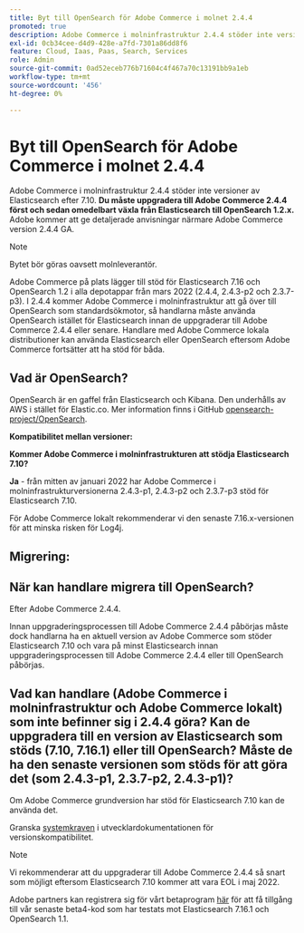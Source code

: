 ```yaml
---
title: Byt till OpenSearch för Adobe Commerce i molnet 2.4.4
promoted: true
description: Adobe Commerce i molninfrastruktur 2.4.4 stöder inte versioner av Elasticsearch efter 7.10. **Du måste uppgradera till Adobe Commerce 2.4.4 först och sedan omedelbart växla från Elasticsearch till OpenSearch 1.2.x.** Adobe ger detaljerade anvisningar närmare Adobe Commerce 2.4.4 GA-versionen.
exl-id: 0cb34cee-d4d9-428e-a7fd-7301a86dd8f6
feature: Cloud, Iaas, Paas, Search, Services
role: Admin
source-git-commit: 0ad52eceb776b71604c4f467a70c13191bb9a1eb
workflow-type: tm+mt
source-wordcount: '456'
ht-degree: 0%

---
```


# Byt till OpenSearch för Adobe Commerce i molnet 2.4.4

Adobe Commerce i molninfrastruktur 2.4.4 stöder inte versioner av Elasticsearch efter 7.10. **Du måste uppgradera till Adobe Commerce 2.4.4 först och sedan omedelbart växla från Elasticsearch till OpenSearch 1.2.x.** Adobe kommer att ge detaljerade anvisningar närmare Adobe Commerce version 2.4.4 GA.

>[!NOTE]
>
>Bytet bör göras oavsett molnleverantör.

Adobe Commerce på plats lägger till stöd för Elasticsearch 7.16 och OpenSearch 1.2 i alla depotappar från mars 2022 (2.4.4, 2.4.3-p2 och 2.3.7-p3). I 2.4.4 kommer Adobe Commerce i molninfrastruktur att gå över till OpenSearch som standardsökmotor, så handlarna måste använda OpenSearch istället för Elasticsearch innan de uppgraderar till Adobe Commerce 2.4.4 eller senare. Handlare med Adobe Commerce lokala distributioner kan använda Elasticsearch eller OpenSearch eftersom Adobe Commerce fortsätter att ha stöd för båda.


## Vad är OpenSearch?

OpenSearch är en gaffel från Elasticsearch och Kibana. Den underhålls av AWS i stället för Elastic.co. Mer information finns i GitHub [opensearch-project/OpenSearch](https://github.com/opensearch-project/OpenSearch).

**Kompatibilitet mellan versioner:**

**Kommer Adobe Commerce i molninfrastrukturen att stödja Elasticsearch 7.10?**

**Ja** - från mitten av januari 2022 har Adobe Commerce i molninfrastrukturversionerna 2.4.3-p1, 2.4.3-p2 och 2.3.7-p3 stöd för Elasticsearch 7.10.

För Adobe Commerce lokalt rekommenderar vi den senaste 7.16.x-versionen för att minska risken för Log4j.

## Migrering:

## När kan handlare migrera till OpenSearch?

Efter Adobe Commerce 2.4.4.

Innan uppgraderingsprocessen till Adobe Commerce 2.4.4 påbörjas måste dock handlarna ha en aktuell version av Adobe Commerce som stöder Elasticsearch 7.10 och vara på minst Elasticsearch innan uppgraderingsprocessen till Adobe Commerce 2.4.4 eller till OpenSearch påbörjas.

## Vad kan handlare (Adobe Commerce i molninfrastruktur och Adobe Commerce lokalt) som inte befinner sig i 2.4.4 göra? Kan de uppgradera till en version av Elasticsearch som stöds (7.10, 7.16.1) eller till OpenSearch? Måste de ha den senaste versionen som stöds för att göra det (som 2.4.3-p1, 2.3.7-p2, 2.4.3-p1)?

Om Adobe Commerce grundversion har stöd för Elasticsearch 7.10 kan de använda det.

Granska [systemkraven](https://experienceleague.adobe.com/docs/commerce-operations/installation-guide/system-requirements.html) i utvecklardokumentationen för versionskompatibilitet.

>[!NOTE]
>
>Vi rekommenderar att du uppgraderar till Adobe Commerce 2.4.4 så snart som möjligt eftersom Elasticsearch 7.10 kommer att vara EOL i maj 2022.

Adobe partners kan registrera sig för vårt betaprogram [här](https://experienceleague.adobe.com/docs/commerce-operations/release/beta-program.html) för att få tillgång till vår senaste beta4-kod som har testats mot Elasticsearch 7.16.1 och OpenSearch 1.1.
